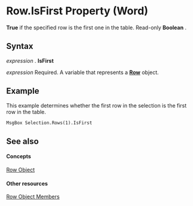 
# Row.IsFirst Property (Word)

 **True** if the specified row is the first one in the table. Read-only **Boolean** .


## Syntax

 _expression_ . **IsFirst**

 _expression_ Required. A variable that represents a **[Row](38a05858-829a-ea5c-ce63-7f7343bf7b88.md)** object.


## Example

This example determines whether the first row in the selection is the first row in the table.


```vb
MsgBox Selection.Rows(1).IsFirst
```


## See also


#### Concepts


[Row Object](38a05858-829a-ea5c-ce63-7f7343bf7b88.md)
#### Other resources


[Row Object Members](3ac6ec58-8e33-7e98-33b6-861a7aa7e80f.md)
